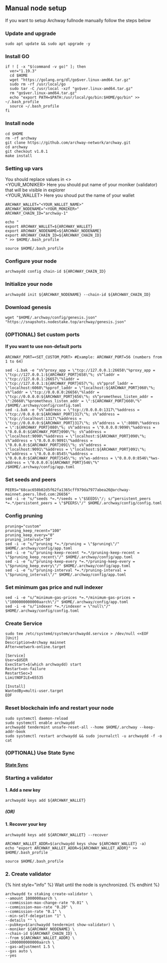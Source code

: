 ## Manual node setup
If you want to setup Archway fullnode manually follow the steps below

### Update and upgrade
```
sudo apt update && sudo apt upgrade -y
```

### Install GO
```
if ! [ -x "$(command -v go)" ]; then
  ver="1.19.3"
  cd $HOME
  wget "https://golang.org/dl/go$ver.linux-amd64.tar.gz"
  sudo rm -rf /usr/local/go
  sudo tar -C /usr/local -xzf "go$ver.linux-amd64.tar.gz"
  rm "go$ver.linux-amd64.tar.gz"
  echo "export PATH=$PATH:/usr/local/go/bin:$HOME/go/bin" >> ~/.bash_profile
  source ~/.bash_profile
fi
```

### Install node
```
cd $HOME
rm -rf archway
git clone https://github.com/archway-network/archway.git
cd archway
git checkout v1.0.1
make install
```


### Setting up vars
You should replace values in <> <br />
<YOUR_MONIKER> Here you should put name of your moniker (validator) that will be visible in explorer <br />
<YOUR_WALLET> Here you shoud put the name of your wallet

```
ARCHWAY_WALLET="<YOUR_WALLET_NAME>"
ARCHWAY_NODENAME="<YOUR_MONIKER>"
ARCHWAY_CHAIN_ID="archway-1"
```

```
echo "
export ARCHWAY_WALLET=${ARCHWAY_WALLET}
export ARCHWAY_NODENAME=${ARCHWAY_NODENAME}
export ARCHWAY_CHAIN_ID=${ARCHWAY_CHAIN_ID}
" >> $HOME/.bash_profile

source $HOME/.bash_profile
```


### Configure your node
```
archwaydd config chain-id ${ARCHWAY_CHAIN_ID}
```

### Initialize your node
```
archwaydd init ${ARCHWAY_NODENAME} --chain-id ${ARCHWAY_CHAIN_ID}
```

### Download genesis
```
wget "$HOME/.archway/config/genesis.json" "https://snapshots.nodestake.top/archway/genesis.json" 
```

### (OPTIONAL) Set custom ports

#### If you want to use non-default ports
```
ARCHWAY_PORT=<SET_CUSTOM_PORT> #Example: ARCHWAY_PORT=56 (numbers from 1 to 64)
```
```
sed -i.bak -e "s%^proxy_app = \"tcp://127.0.0.1:26658\"%proxy_app = \"tcp://127.0.0.1:${ARCHWAY_PORT}658\"%; s%^laddr = \"tcp://127.0.0.1:26657\"%laddr = \"tcp://127.0.0.1:${ARCHWAY_PORT}657\"%; s%^pprof_laddr = \"localhost:6060\"%pprof_laddr = \"localhost:${ARCHWAY_PORT}060\"%; s%^laddr = \"tcp://0.0.0.0:26656\"%laddr = \"tcp://0.0.0.0:${ARCHWAY_PORT}656\"%; s%^prometheus_listen_addr = \":26660\"%prometheus_listen_addr = \":${ARCHWAY_PORT}660\"%" /$HOME/.archway/config/config.toml
sed -i.bak -e "s%^address = \"tcp://0.0.0.0:1317\"%address = \"tcp://0.0.0.0:${ARCHWAY_PORT}317\"%; s%^address = \"tcp://localhost:1317\"%address = \"tcp://0.0.0.0:${ARCHWAY_PORT}317\"%; s%^address = \":8080\"%address = \":${ARCHWAY_PORT}080\"%; s%^address = \"0.0.0.0:9090\"%address = \"0.0.0.0:${ARCHWAY_PORT}090\"%; s%^address = \"localhost:9090\"%address = \"localhost:${ARCHWAY_PORT}090\"%; s%^address = \"0.0.0.0:9091\"%address = \"0.0.0.0:${ARCHWAY_PORT}091\"%; s%^address = \"localhost:9091\"%address = \"localhost:${ARCHWAY_PORT}091\"%; s%^address = \"0.0.0.0:8545\"%address = \"0.0.0.0:${ARCHWAY_PORT}545\"%; s%^ws-address = \"0.0.0.0:8546\"%ws-address = \"0.0.0.0:${ARCHWAY_PORT}546\"%" /$HOME/.archway/config/app.toml
```


### Set seeds and peers
```
PEERS="68cac650b02d5f62fa1365cff979da7977abea26@archway-mainnet.peers.l0vd.com:26656"
sed -i -e "s/^seeds *=.*/seeds = \"$SEEDS\"/; s/^persistent_peers *=.*/persistent_peers = \"$PEERS\"/" $HOME/.archway/config/config.toml
```

### Config pruning
```
pruning="custom"
pruning_keep_recent="100"
pruning_keep_every="0"
pruning_interval="50"
sed -i -e "s/^pruning *=.*/pruning = \"$pruning\"/" $HOME/.archway/config/app.toml
sed -i -e "s/^pruning-keep-recent *=.*/pruning-keep-recent = \"$pruning_keep_recent\"/" $HOME/.archway/config/app.toml
sed -i -e "s/^pruning-keep-every *=.*/pruning-keep-every = \"$pruning_keep_every\"/" $HOME/.archway/config/app.toml
sed -i -e "s/^pruning-interval *=.*/pruning-interval = \"$pruning_interval\"/" $HOME/.archway/config/app.toml
```

### Set minimum gas price and null indexer
```
sed -i -e "s/^minimum-gas-prices *=.*/minimum-gas-prices = \"1000000000000aarch\"/" $HOME/.archway/config/app.toml
sed -i -e "s/^indexer *=.*/indexer = \"null\"/" $HOME/.archway/config/config.toml
```

### Create Service
```
sudo tee /etc/systemd/system/archwaydd.service > /dev/null <<EOF
[Unit]
Description=Archway mainnet
After=network-online.target

[Service]
User=$USER
ExecStart=$(which archwaydd) start
Restart=on-failure
RestartSec=3
LimitNOFILE=65535

[Install]
WantedBy=multi-user.target
EOF
```

### Reset blockchain info and restart your node
```
sudo systemctl daemon-reload
sudo systemctl enable archwaydd
archwaydd tendermint unsafe-reset-all --home $HOME/.archway --keep-addr-book
sudo systemctl restart archwaydd && sudo journalctl -u archwaydd -f -o cat
```

### (OPTIONAL) Use State Sync

#### [State Sync]()


### Starting a validator

#### 1. Add a new key
```
archwaydd keys add ${ARCHWAY_WALLET}
```
##### (OR)

#### 1. Recover your key
```
archwaydd keys add ${ARCHWAY_WALLET} --recover
```

```
ARCHWAY_WALLET_ADDR=$(archwaydd keys show ${ARCHWAY_WALLET} -a)
echo "export ARCHWAY_WALLET_ADDR=${ARCHWAY_WALLET_ADDR}" >> $HOME/.bash_profile

source $HOME/.bash_profile
```


### 2. Create validator

{% hint style="info" %}
Wait until the node is synchronized.
{% endhint %}

```
archwaydd tx staking create-validator \
--amount 1000000aarch \
--commission-max-change-rate "0.01" \
--commission-max-rate "0.20" \
--commission-rate "0.1" \
--min-self-delegation "1" \
--details "" \
--pubkey=$(archwaydd tendermint show-validator) \
--moniker ${ARCHWAY_NODENAME} \
--chain-id ${ARCHWAY_CHAIN_ID} \
--from ${ARCHWAY_WALLET_ADDR} \
--1000000000000aarch \
--gas-adjustment 1.5 \
--gas auto \
--yes
```

